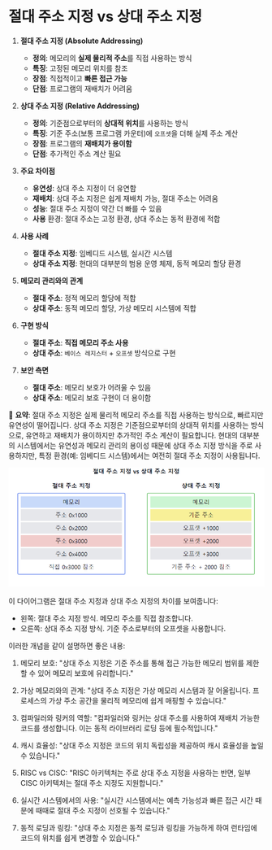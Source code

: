# 절대 주소 지정 vs 상대 주소 지정


1. **절대 주소 지정 (Absolute Addressing)**
    - **정의**: 메모리의 **실제 물리적 주소**를 직접 사용하는 방식
    - **특징**: 고정된 메모리 위치를 참조
    - **장점**: 직접적이고 **빠른 접근 가능**
    - **단점**: 프로그램의 재배치가 어려움


2. **상대 주소 지정 (Relative Addressing)**
    - **정의**: 기준점으로부터의 **상대적 위치**를 사용하는 방식
    - **특징**: 기준 주소(보통 프로그램 카운터)에 `오프셋`을 더해 실제 주소 계산
    - **장점**: 프로그램의 **재배치가 용이함**
    - **단점**: 추가적인 주소 계산 필요


3. **주요 차이점**
    - **유연성**: 상대 주소 지정이 더 유연함
    - **재배치**: 상대 주소 지정은 쉽게 재배치 가능, 절대 주소는 어려움
    - **성능**: 절대 주소 지정이 약간 더 빠를 수 있음
    - **사용** 환경: 절대 주소는 고정 환경, 상대 주소는 동적 환경에 적합


4. **사용 사례**
    - **절대 주소 지정**: 임베디드 시스템, 실시간 시스템
    - **상대 주소 지정**: 현대의 대부분의 범용 운영 체제, 동적 메모리 할당 환경


5. **메모리 관리와의 관계**
    - **절대 주소**: 정적 메모리 할당에 적합
    - **상대 주소**: 동적 메모리 할당, 가상 메모리 시스템에 적합


6. **구현 방식**
    - **절대 주소**: **직접 메모리 주소 사용**
    - **상대 주소**: `베이스 레지스터` + `오프셋` 방식으로 구현


7. **보안 측면**
    - **절대 주소**: 메모리 보호가 어려울 수 있음
    - **상대 주소**: 메모리 보호 구현이 더 용이함


📌 **요약**: 절대 주소 지정은 실제 물리적 메모리 주소를 직접 사용하는 방식으로, 빠르지만 유연성이 떨어집니다. 상대 주소 지정은 기준점으로부터의 상대적 위치를 사용하는 방식으로, 유연하고 재배치가 용이하지만 추가적인 주소 계산이 필요합니다. 현대의 대부분의 시스템에서는 유연성과 메모리 관리의 용이성 때문에 상대 주소 지정 방식을 주로 사용하지만, 특정 환경(예: 임베디드 시스템)에서는 여전히 절대 주소 지정이 사용됩니다.


![img.png](절대주소_상대주소.png)


이 다이어그램은 절대 주소 지정과 상대 주소 지정의 차이를 보여줍니다:
- 왼쪽: 절대 주소 지정 방식. 메모리 주소를 직접 참조합니다.
- 오른쪽: 상대 주소 지정 방식. 기준 주소로부터의 오프셋을 사용합니다.

이러한 개념을 같이 설명하면 좋은 내용:

1. 메모리 보호:
   "상대 주소 지정은 기준 주소를 통해 접근 가능한 메모리 범위를 제한할 수 있어 메모리 보호에 유리합니다."

2. 가상 메모리와의 관계:
   "상대 주소 지정은 가상 메모리 시스템과 잘 어울립니다. 프로세스의 가상 주소 공간을 물리적 메모리에 쉽게 매핑할 수 있습니다."

3. 컴파일러와 링커의 역할:
   "컴파일러와 링커는 상대 주소를 사용하여 재배치 가능한 코드를 생성합니다. 이는 동적 라이브러리 로딩 등에 필수적입니다."

4. 캐시 효율성:
   "상대 주소 지정은 코드의 위치 독립성을 제공하여 캐시 효율성을 높일 수 있습니다."

5. RISC vs CISC:
   "RISC 아키텍처는 주로 상대 주소 지정을 사용하는 반면, 일부 CISC 아키텍처는 절대 주소 지정도 지원합니다."

6. 실시간 시스템에서의 사용:
   "실시간 시스템에서는 예측 가능성과 빠른 접근 시간 때문에 때때로 절대 주소 지정이 선호될 수 있습니다."

7. 동적 로딩과 링킹:
   "상대 주소 지정은 동적 로딩과 링킹을 가능하게 하여 런타임에 코드의 위치를 쉽게 변경할 수 있습니다."
